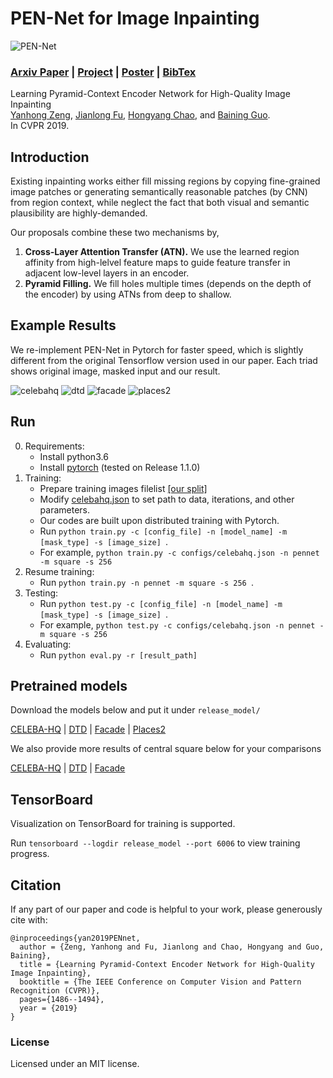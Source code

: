# PEN-Net for Image Inpainting
![PEN-Net](https://github.com/researchmm/PEN-Net-for-Inpainting/blob/master/docs/PEN-Net.gif?raw=true)

### [Arxiv Paper](https://arxiv.org/abs/1904.07475) | [Project](https://sites.google.com/view/1900zyh/pen-net) | [Poster](https://drive.google.com/open?id=1Zyfmqa6zUS4fd7aBg577WTPzJj0QyZM9) | [BibTex](https://github.com/researchmm/PEN-Net-for-Inpainting#citation)

Learning Pyramid-Context Encoder Network for High-Quality Image Inpainting<br>
[Yanhong Zeng](https://sites.google.com/view/1900zyh),  [Jianlong Fu](https://jianlong-fu.github.io/), [Hongyang Chao](https://scholar.google.com/citations?user=qnbpG6gAAAAJ&hl),  and [Baining Guo](https://www.microsoft.com/en-us/research/people/bainguo/).<br>
In CVPR 2019.

<!-- ------------------------------------------------------------------------------ -->
## Introduction 
Existing inpainting works either fill missing regions by copying fine-grained image patches or generating semantically reasonable patches (by CNN) from region context, while neglect the fact that both visual and semantic plausibility are highly-demanded. 

Our proposals combine these two mechanisms by,
1) **Cross-Layer Attention Transfer (ATN).** We use the learned region affinity from high-lelvel feature maps to guide feature transfer in adjacent low-level layers in an encoder. 
2) **Pyramid Filling.** We fill holes multiple times (depends on the depth of the encoder) by using ATNs from deep to shallow. 

<!-- ------------------------------------------------------------------------------ -->
## Example Results 
We re-implement PEN-Net in Pytorch for faster speed, which is slightly different from the original Tensorflow version used in our paper. Each triad shows original image, masked input and our result.

![celebahq](https://github.com/researchmm/PEN-Net-for-Inpainting/blob/pytorch/docs/celebahq.PNG?raw=true)
![dtd](https://github.com/researchmm/PEN-Net-for-Inpainting/blob/pytorch/docs/dtd.PNG?raw=true)
![facade](https://github.com/researchmm/PEN-Net-for-Inpainting/blob/pytorch/docs/facade.PNG?raw=true)
![places2](https://github.com/researchmm/PEN-Net-for-Inpainting/blob/pytorch/docs/places2.PNG?raw=true)

<!-- -------------------------------------------------------- -->
## Run 

0. Requirements:
    * Install python3.6
    * Install [pytorch](https://pytorch.org/) (tested on Release 1.1.0)
1. Training:
    * Prepare training images filelist [[our split]](https://drive.google.com/open?id=1_j51UEiZluWz07qTGtJ7Pbfeyp1-aZBg)
    * Modify [celebahq.json](configs/celebahq.json) to set path to data, iterations, and other parameters.
    * Our codes are built upon distributed training with Pytorch.  
    * Run `python train.py -c [config_file] -n [model_name] -m [mask_type] -s [image_size] `. 
    * For example, `python train.py -c configs/celebahq.json -n pennet -m square -s 256 `
2. Resume training:
    * Run `python train.py -n pennet -m square -s 256 `.
3. Testing:
    * Run `python test.py -c [config_file] -n [model_name] -m [mask_type] -s [image_size] `. 
    * For example, `python test.py -c configs/celebahq.json -n pennet -m square -s 256 `
4. Evaluating:
    * Run `python eval.py -r [result_path]`

<!-- ------------------------------------------------------------------- -->
## Pretrained models
Download the models below and put it under `release_model/`

[CELEBA-HQ](https://drive.google.com/open?id=1Xf_LwP38PLL78817nXfpsHsLuCNWoPX9) | 
[DTD](https://drive.google.com/open?id=1OCrML2j6apv44-TxJvpOLOzavJmxZtJr) |
[Facade](https://drive.google.com/open?id=1cTcEMIuii3jJfc5sstXxMQNyTVcV3I8K) |
[Places2](https://drive.google.com/open?id=1Hd8DUCJMGnCZz53_19zV4_p06YJ0UDt2) 


We also provide more results of central square below for your comparisons 

[CELEBA-HQ](https://drive.google.com/open?id=13xa9Gf4q_tu7B3Wr97udBoTXWrMNkrtl) |
[DTD](https://drive.google.com/open?id=1GYsdh-0vZ-DS4MTR3nBfeAJjsqHS_qau) |
[Facade](https://drive.google.com/open?id=1g_2Wy2K4wpVaU1Sd3-XS9-jsmQgqJx5V) 

<!-- ------------------------------------------------------------------- -->
## TensorBoard
Visualization on TensorBoard for training is supported. 

Run `tensorboard --logdir release_model --port 6006` to view training progress. 

<!-- ------------------------------------------------------------------- -->
## Citation
If any part of our paper and code is helpful to your work, please generously cite with:
```
@inproceedings{yan2019PENnet,
  author = {Zeng, Yanhong and Fu, Jianlong and Chao, Hongyang and Guo, Baining},
  title = {Learning Pyramid-Context Encoder Network for High-Quality Image Inpainting},
  booktitle = {The IEEE Conference on Computer Vision and Pattern Recognition (CVPR)},
  pages={1486--1494},
  year = {2019}
}
```

### License
Licensed under an MIT license.
